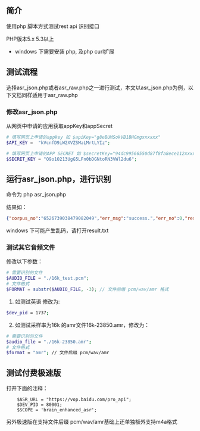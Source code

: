 ## 简介

使用php 脚本方式测试rest api 识别接口

PHP版本5.x 5.3以上



- windows 下需要安装 php, 及php curl扩展



## 测试流程

选择asr_json.php或者asr_raw.php之一进行测试，本文以asr_json.php为例，以下文档同样适用于asr_raw.php



### 修改asr_json.php

从网页中申请的应用获取appKey和appSecret

```php
# 填写网页上申请的appkey 如 $apiKey="g8eBUMSokVB1BHGmgxxxxxx"
$API_KEY =  "kVcnfD9iW2XVZSMaLMrtLYIz";

# 填写网页上申请的APP SECRET 如 $secretKey="94dc99566550d87f8fa8ece112xxxxx"
$SECRET_KEY = "O9o1O213UgG5LFn0bDGNtoRN3VWl2du6";
```




## 运行asr_json.php，进行识别

命令为 php asr_json.php



结果如：
```json
{"corpus_no":"6526739038479082049","err_msg":"success.","err_no":0,"result":["北京科技馆，"],"sn":"766059849441519624850"}
```

windows 下可能产生乱码，请打开result.txt

### 测试其它音频文件



修改以下参数：

```php
# 需要识别的文件
$AUDIO_FILE = "./16k_test.pcm";
# 文件格式
$FORMAT = substr($AUDIO_FILE, -3); // 文件后缀 pcm/wav/amr 格式
```



1. 如测试英语 修改为:

```bash
$dev_pid = 1737;
```

2. 如测试采样率为16k 的amr文件16k-23850.amr，修改为：

```bash
# 需要识别的文件
$audio_file = "./16k-23850.amr";
# 文件格式
$format = "amr"; // 文件后缀 pcm/wav/amr

```
## 测试付费极速版
打开下面的注释：

        $ASR_URL = "https://vop.baidu.com/pro_api";
        $DEV_PID = 80001; 
        $SCOPE = 'brain_enhanced_asr'; 

另外极速版在支持文件后缀 pcm/wav/amr基础上还单独额外支持m4a格式
   ​
